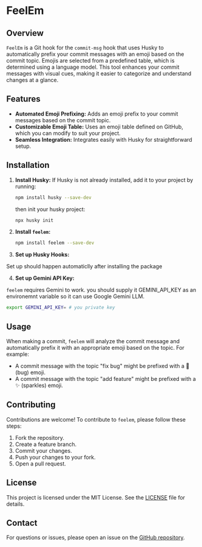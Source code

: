 # FeelEm

## Overview

`FeelEm` is a Git hook for the `commit-msg` hook that uses Husky to automatically prefix your commit messages with an emoji based on the commit topic. Emojis are selected from a predefined table, which is determined using a language model. This tool enhances your commit messages with visual cues, making it easier to categorize and understand changes at a glance.

## Features

- **Automated Emoji Prefixing:** Adds an emoji prefix to your commit messages based on the commit topic.
- **Customizable Emoji Table:** Uses an emoji table defined on GitHub, which you can modify to suit your project.
- **Seamless Integration:** Integrates easily with Husky for straightforward setup.

## Installation

1. **Install Husky:** If Husky is not already installed, add it to your project by running:

   ```bash
   npm install husky --save-dev
   ```

   then init your husky project:

   ```bash
   npx husky init
   ```

2. **Install `feelem`:**

   ```bash
   npm install feelem --save-dev
   ```

3. **Set up Husky Hooks:**

  Set up should happen automaticlly after installing the package

4. **Set up Gemini API Key:**

  `feelem` requires Gemini to work. you should supply it GEMINI_API_KEY as an environemnt variable so it can use Google Gemini LLM.
  
  ```bash
  export GEMINI_API_KEY= # you private key
  ```

## Usage

When making a commit, `feelem` will analyze the commit message and automatically prefix it with an appropriate emoji based on the topic. For example:

- A commit message with the topic "fix bug" might be prefixed with a 🐛 (bug) emoji.
- A commit message with the topic "add feature" might be prefixed with a ✨ (sparkles) emoji.

## Contributing

Contributions are welcome! To contribute to `feelem`, please follow these steps:

1. Fork the repository.
2. Create a feature branch.
3. Commit your changes.
4. Push your changes to your fork.
5. Open a pull request.

## License

This project is licensed under the MIT License. See the [LICENSE](LICENSE) file for details.

## Contact

For questions or issues, please open an issue on the [GitHub repository](https://github.com/royiro10/feelem).
